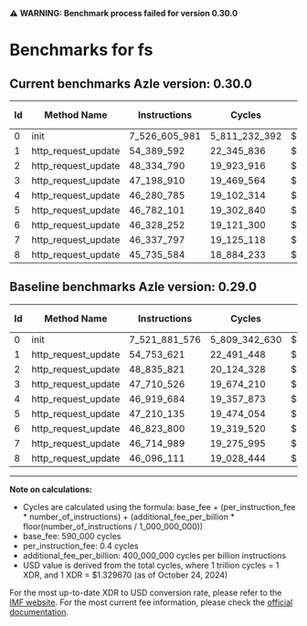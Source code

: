 ⚠️ **WARNING: Benchmark process failed for version 0.30.0**

# Benchmarks for fs

## Current benchmarks Azle version: 0.30.0

| Id  | Method Name         | Instructions  | Cycles        | USD           | USD/Million Calls | Change                              |
| --- | ------------------- | ------------- | ------------- | ------------- | ----------------- | ----------------------------------- |
| 0   | init                | 7_526_605_981 | 5_811_232_392 | $0.0077270214 | $7_727.02         | <font color="red">+4_724_405</font> |
| 1   | http_request_update | 54_389_592    | 22_345_836    | $0.0000297126 | $29.71            | <font color="green">-364_029</font> |
| 2   | http_request_update | 48_334_790    | 19_923_916    | $0.0000264922 | $26.49            | <font color="green">-501_031</font> |
| 3   | http_request_update | 47_198_910    | 19_469_564    | $0.0000258881 | $25.88            | <font color="green">-511_616</font> |
| 4   | http_request_update | 46_280_785    | 19_102_314    | $0.0000253998 | $25.39            | <font color="green">-638_899</font> |
| 5   | http_request_update | 46_782_101    | 19_302_840    | $0.0000256664 | $25.66            | <font color="green">-428_034</font> |
| 6   | http_request_update | 46_328_252    | 19_121_300    | $0.0000254250 | $25.42            | <font color="green">-495_548</font> |
| 7   | http_request_update | 46_337_797    | 19_125_118    | $0.0000254301 | $25.43            | <font color="green">-377_192</font> |
| 8   | http_request_update | 45_735_584    | 18_884_233    | $0.0000251098 | $25.10            | <font color="green">-360_527</font> |

## Baseline benchmarks Azle version: 0.29.0

| Id  | Method Name         | Instructions  | Cycles        | USD           | USD/Million Calls |
| --- | ------------------- | ------------- | ------------- | ------------- | ----------------- |
| 0   | init                | 7_521_881_576 | 5_809_342_630 | $0.0077245086 | $7_724.50         |
| 1   | http_request_update | 54_753_621    | 22_491_448    | $0.0000299062 | $29.90            |
| 2   | http_request_update | 48_835_821    | 20_124_328    | $0.0000267587 | $26.75            |
| 3   | http_request_update | 47_710_526    | 19_674_210    | $0.0000261602 | $26.16            |
| 4   | http_request_update | 46_919_684    | 19_357_873    | $0.0000257396 | $25.73            |
| 5   | http_request_update | 47_210_135    | 19_474_054    | $0.0000258941 | $25.89            |
| 6   | http_request_update | 46_823_800    | 19_319_520    | $0.0000256886 | $25.68            |
| 7   | http_request_update | 46_714_989    | 19_275_995    | $0.0000256307 | $25.63            |
| 8   | http_request_update | 46_096_111    | 19_028_444    | $0.0000253016 | $25.30            |

---

**Note on calculations:**

- Cycles are calculated using the formula: base_fee + (per_instruction_fee \* number_of_instructions) + (additional_fee_per_billion \* floor(number_of_instructions / 1_000_000_000))
- base_fee: 590_000 cycles
- per_instruction_fee: 0.4 cycles
- additional_fee_per_billion: 400_000_000 cycles per billion instructions
- USD value is derived from the total cycles, where 1 trillion cycles = 1 XDR, and 1 XDR = $1.329670 (as of October 24, 2024)

For the most up-to-date XDR to USD conversion rate, please refer to the [IMF website](https://www.imf.org/external/np/fin/data/rms_sdrv.aspx).
For the most current fee information, please check the [official documentation](https://internetcomputer.org/docs/current/developer-docs/gas-cost#execution).
